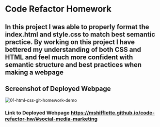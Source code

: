 # Code Refactor Homework

## In this project I was able to properly format the index.html and style.css to match best semantic practice. By working on this project I have bettered my understanding of both CSS and HTML and feel much more confident with semantic structure and best practices when making a webpage

## Screenshot of Deployed Webpage
![01-html-css-git-homework-demo](https://user-images.githubusercontent.com/73154359/133708161-0c0111b1-96c2-4d28-af44-e38747fbff83.png)

### Link to Deployed Webpage https://mshifflette.github.io/code-refactor-hw/#social-media-marketing
